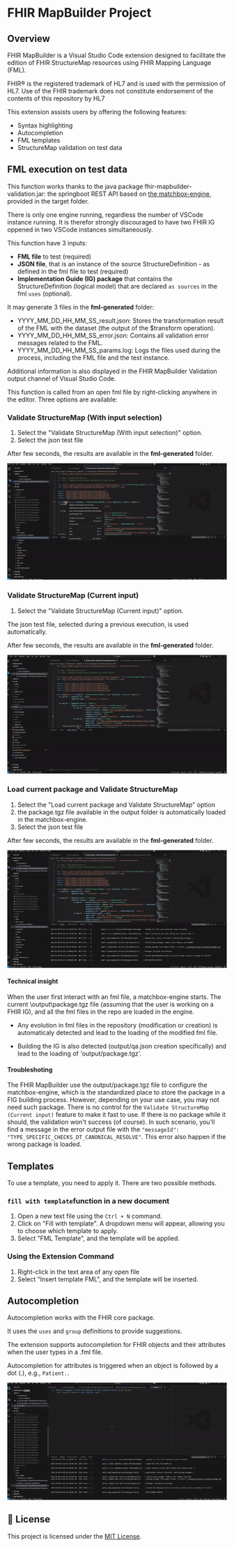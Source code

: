 # FHIR MapBuilder Project

## Overview
FHIR MapBuilder is a Visual Studio Code extension designed to facilitate the edition of FHIR StructureMap resources
using FHIR Mapping Language (FML).

FHIR® is the registered trademark of HL7 and is used with the permission of HL7.
Use of the FHIR trademark does not constitute endorsement of the contents of this repository by HL7

This extension assists users by offering the following features:
- Syntax highlighting
- Autocompletion
- FML templates
- StructureMap validation on test data

## FML execution on test data
This function works thanks to the java package fhir-mapbuilder-validation.jar: the springboot REST API based on
[the matchbox-engine](https://github.com/ahdis/matchbox), provided in the target folder.

There is only one engine running, regardless the number of VSCode instance running. It is therefor strongly discouraged to have two FHIR IG oppened in two VSCode instances simultaneously.

This function have 3 inputs:
- **FML file** to test (required)
- **JSON file**, that is an instance of the source StructureDefinition - as defined in the fml file to test (required)
- **Implementation Guide (IG) package** that contains the StructureDefinition (logical model) that are declared `as sources` in the fml `uses` (optional).

It may generate 3 files in the **fml-generated** folder:
- YYYY_MM_DD_HH_MM_SS_result.json: Stores the transformation result of the FML with the dataset (the output of the $transform operation).
- YYYY_MM_DD_HH_MM_SS_error.json: Contains all validation error messages related to the FML.
- YYYY_MM_DD_HH_MM_SS_params.log: Logs the files used during the process, including the FML file and the test instance.

Additional information is also displayed in the FHIR MapBuilder Validation output channel of Visual Studio Code.

This function is called from an open fml file by right-clicking anywhere in the editor. Three options are available:

### Validate StructureMap (With input selection)

1. Select the "Validate StructureMap (With input selection)" option.
2. Select the json test file

After few seconds, the results are available in the **fml-generated** folder.

![Validate StructureMap](https://raw.githubusercontent.com/aphp/fhir-mapbuilder/refs/heads/main/vscode-extension/ext-images/validation-with-selection.gif)

### Validate StructureMap (Current input)

1. Select the "Validate StructureMap (Current input)" option.

The json test file, selected during a previous execution, is used automatically.

After few seconds, the results are available in the **fml-generated** folder.

![Validate StructureMap](https://raw.githubusercontent.com/aphp/fhir-mapbuilder/refs/heads/main/vscode-extension/ext-images/validation.gif)

### Load current package and Validate StructureMap

1. Select the "Load current package and Validate StructureMap" option
2. the package.tgz file available in the output folder is automatically loaded in the matchbox-engine.
3. Select the json test file

After few seconds, the results are available in the **fml-generated** folder.

![Validate StructureMap](https://raw.githubusercontent.com/aphp/fhir-mapbuilder/refs/heads/main/vscode-extension/ext-images/load-engine.gif)

#### Technical insight

When the user first interact with an fml file, a matchbox-engine starts.
The current \output\package.tgz file (assuming that the user is working on a FHIR IG), and all the fml files in the repo are loaded in the engine.

* Any evolution in fml files in the repository (modification or creation) is automaticaly detected and lead to the loading of the modified fml file.

* Building the IG is also detected (output/qa.json creation specifically) and lead to the loading of 'output/package.tgz'.

#### Troubleshoting
The FHIR MapBuilder use the output/package.tgz file to configure the matchbox-engine, which is the standardized place to
store the package in a FIG building process. However, depending on your use case, you may not need such package.
There is no control for the `Validate StructureMap (Current input)` feature to make it fast to use. If there is no
package while it should, the validation won't success (of course). In such scenario, you'll find a message in the error
output file with the `"messageId": "TYPE_SPECIFIC_CHECKS_DT_CANONICAL_RESOLVE"`. This error also happen if the wrong
package is loaded.

## Templates

To use a template, you need to apply it. There are two possible methods.

### `fill with template`function in a new document

1. Open a new text file using the ```Ctrl + N``` command.
2. Click on "Fill with template". A dropdown menu will appear, allowing you to choose which template to apply.
3. Select "FML Template", and the template will be applied.

### Using the Extension Command

1. Right-click in the text area of any open file
2. Select "Insert template FML", and the template will be inserted.

## Autocompletion

Autocompletion works with the FHIR core package.

It uses the `uses` and `group` definitions to provide suggestions.

The extension supports autocompletion for FHIR objects and their attributes when the user types in a .fml file.

Autocompletion for attributes is triggered when an object is followed by a dot (.), e.g., `Patient.`.


![Autocomplete](https://raw.githubusercontent.com/aphp/fhir-mapbuilder/refs/heads/main/vscode-extension/ext-images/autocomplete-part1.gif)

## 📜 License

This project is licensed under the [MIT License](LICENSE.md).
